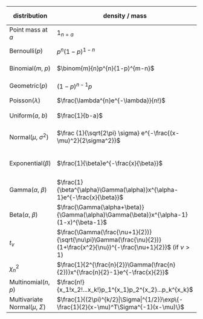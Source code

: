 distribution| density / mass | expectation| variance|link / remark|[[characteristic-function]]
-|-|-|-|-|-
Point mass at $a$|$1_{n=a}$|$a$|$0$||$e^{ita}$
Bernoulli($p$)|$p^{n}(1-p)^{1-n}$|$p$|$p(1-p)$|[[bernoulli-binom#bernoulli]]|$pe^{it}+(1-p)$
Binomial($m$, $p$)|$\binom{m}{n}p^{n}(1-p)^{m-n}$|$mp$|$mp(1-p)$|[[bernoulli-binom#binom]]|$(pe^{it}+(1-p))^m$
Geometric($p$)|$(1-p)^{n-1}p$|$\frac{1}{p}$|$\frac{1-p}{p^2}$|[[nega-binom#geometric]]|$\frac{p}{1-(1-p)e^{it}}$
Poisson($\lambda$)|$\frac{\lambda^{n}e^{-\lambda}}{n!}$|$\lambda$|$\lambda$|[[poisson]]|$e^{\lambda(e^{it}-1)}$
Uniform($a$, $b$)|$\frac{1}{b-a}$|$\frac{a+b}{2}$|$\frac{(b-a)^2}{12}$|[[uniform-distribution]]|$\frac{e^{itb}-e^{ita}}{it(b-a)}$
Normal($\mu$, $\sigma^2$)|$\frac {1}{\sqrt{2\pi} \sigma} e^{-\frac{(x-\mu)^2}{2\sigma^2}}$|$\mu$|$\sigma^2$|[[normal]]|$e^{i\mu t-\frac{1}{2}\sigma^2t^2}$
Exponential($\beta$)|$\frac{1}{\beta}e^{-\frac{x}{\beta}}$|$\beta$|$\beta^2$|[[gamma-distribution#指数分布]]|$\frac{1}{1-it\beta}$
Gamma($\alpha$, $\beta$)|$\frac{1}{\beta^{\alpha}\Gamma(\alpha)}x^{\alpha-1}e^{-\frac{x}{\beta}}$|$\alpha\beta$|$\alpha\beta^2$|[[gamma-distribution]]|$(\frac{1}{1-it\beta})^\alpha$
Beta($\alpha$, $\beta$)|$\frac{\Gamma(\alpha+\beta)}{\Gamma(\alpha)\Gamma(\beta)}x^{\alpha-1}(1-x)^{\beta-1}$|$\frac{\alpha}{\alpha+\beta}$|$\frac{\alpha\beta}{(\alpha+\beta)^2(\alpha+\beta+1)}$|[[beta-distribution]]|
$t_\nu$|$\frac{\Gamma(\frac{\nu+1}{2})}{\sqrt{\nu\pi}\Gamma(\frac{\nu}{2})}(1+\frac{x^2}{\nu})^{-\frac{\nu+1}{2}}$ (if $\nu>1$)|$0$ (if $\nu>1$)|$\frac{\nu}{\nu-2}$ (if $\nu>2$)|[[t-distribution]]|
$\chi^2_n$|$\frac{1}{2^{\frac{n}{2}}\Gamma(\frac{n}{2})}x^{\frac{n}{2}-1}e^{-\frac{x}{2}}$|$n$|$2n$|[[chi-square]]|$(1-2it)^{-\frac{n}{2}}$
Multinomial($n$, $p$)|$\frac{n!}{x_1!x_2!...x_k!}p_1^{x_1}p_2^{x_2}...p_k^{x_k}$|$np$|see below|[[bernoulli-binom#multi]]
Multivariate Normal($\mu$, $\Sigma$)|$\frac{1}{(2\pi)^{k/2}\|\Sigma\|^{1/2}}\exp\{-\frac{1}{2}(x-\mu)^T\Sigma^{-1}(x-\mu)\}$|$\mu$|$\Sigma$|[[multi-normal]]